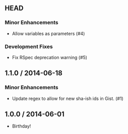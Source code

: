 ## HEAD

### Minor Enhancements

  * Allow variables as parameters (#4)

### Development Fixes

  * Fix RSpec deprecation warning (#5)

## 1.1.0 / 2014-06-18

### Minor Enhancements

  * Update regex to allow for new sha-ish ids in Gist. (#1)

## 1.0.0 / 2014-06-01

  * Birthday!
